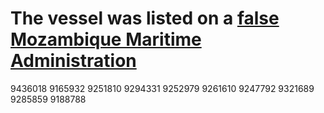 # The vessel was listed on a [false Mozambique Maritime Administration](https://mznmais.online/)
9436018
9165932
9251810
9294331
9252979
9261610
9247792
9321689
9285859
9188788